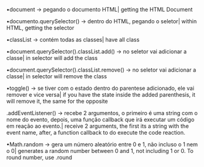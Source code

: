 •document -> pegando o documento HTML| getting the HTML Document

•documento.querySelector() -> dentro do HTML, pegando o seletor| within HTML, getting the selector

•classList -> contém todas as classes| have all class

•document.querySelector().classList.add() -> no seletor vai adicionar a classe| in selector will add the class

•document.querySelector().classList.remove() -> no seletor vai adicionar a classe| in selector will remove the class

•toggle() -> se tiver com o estado dentro do parentese adicionado, ele vai remover e vice versa| if you have the state inside the added parenthesis, it will remove it, the same for the opposite

.addEventListener() -> recebe 2 argumentos, o primeiro é uma string com o nome do evento, depois, uma função callback que irá executar um código em reação ao evento.| receive 2 arguments, the first its a string with the event name, after, a function callback to do execute the code reaction.

•Math.random -> gera um número aleatório entre 0 e 1, 
não incluso o 1 nem o 0| generates a random number between 0 and 1,
not including 1 or 0. To round number, use .round
